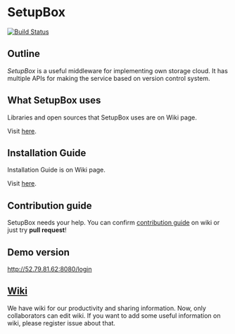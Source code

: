 # SetupBox
[![Build Status](https://travis-ci.org/maxtortime/SetupBox.svg?branch=master)](https://travis-ci.org/maxtortime/SetupBox)
## Outline
*SetupBox* is a useful middleware for implementing own storage cloud. It has multiple APIs for making the service based on version control system.

## What SetupBox uses
Libraries and open sources that SetupBox uses are on Wiki page.

Visit [here](https://github.com/maxtortime/SetupBox/wiki/COPYING).

## Installation Guide
Installation Guide is on Wiki page.

Visit [here](https://github.com/maxtortime/SetupBox/wiki/Installation-Guide).

## Contribution guide
SetupBox needs your help. You can confirm [contribution guide](https://github.com/maxtortime/SetupBox/wiki/Contribution-guide) on wiki or just try **pull request**!

## Demo version
http://52.79.81.62:8080/login

## [Wiki](https://github.com/maxtortime/SetupBox/wiki)
We have wiki for our productivity and sharing information. Now, only collaborators can edit wiki. If you want to add some useful information on wiki, please register issue about that.
